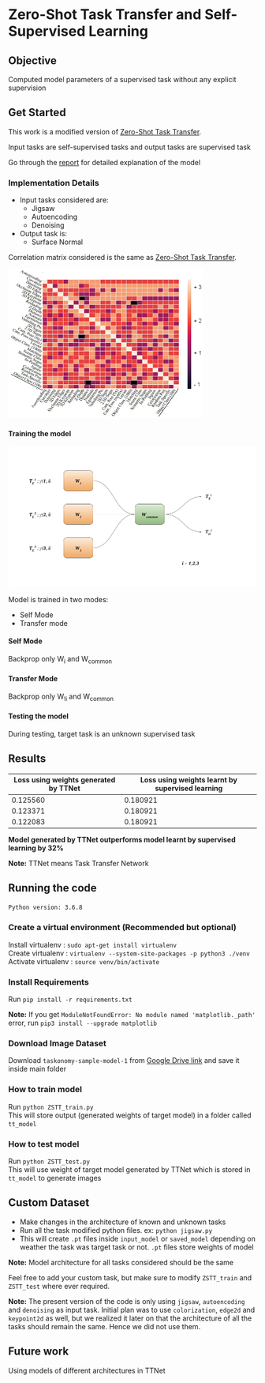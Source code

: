 # Zero-Shot Task Transfer and Self-Supervised Learning

## Objective
Computed model parameters of a supervised task without any explicit supervision

## Get Started
This work is a modified version of [Zero-Shot Task Transfer](https://openaccess.thecvf.com/content_CVPR_2019/papers/Pal_Zero-Shot_Task_Transfer_CVPR_2019_paper.pdf).

Input tasks are self-supervised tasks and output tasks are supervised task

Go through the [report](https://github.com/sagarjinde/Zero-Shot-Task-Transfer-and-Self-Supervised-Learning/blob/master/report.pdf) for detailed explanation of the model

### Implementation Details
- Input tasks considered are:
	- Jigsaw
	- Autoencoding
	- Denoising
- Output task is:
	- Surface Normal

Correlation matrix considered is the same as [Zero-Shot Task Transfer](https://openaccess.thecvf.com/content_CVPR_2019/papers/Pal_Zero-Shot_Task_Transfer_CVPR_2019_paper.pdf).

![correlation matrix](https://github.com/sagarjinde/Zero-Shot-Task-Transfer-and-Self-Supervised-Learning/blob/master/figs/correlation_matrix.png)

#### Training the model

![train mode](https://github.com/sagarjinde/Zero-Shot-Task-Transfer-and-Self-Supervised-Learning/blob/master/figs/train_model.png)

Model is trained in two modes:
- Self Mode
- Transfer mode

#### Self Mode
Backprop only W<sub>i</sub> and W<sub>common</sub>

#### Transfer Mode
Backprop only W<sub>!i</sub> and W<sub>common</sub>

#### Testing the model
During testing, target task is an unknown supervised task

## Results

| Loss using weights generated by TTNet | Loss using weights learnt by supervised learning |
| --- | --- |
| 0.125560 | 0.180921 |
| 0.123371 | 0.180921 | 
| 0.122083 | 0.180921 |

**Model generated by TTNet outperforms model learnt by supervised learning by 32%**

**Note:** TTNet means Task Transfer Network

## Running the code

`Python version: 3.6.8`

### Create a virtual environment (Recommended but optional)
Install virtualenv  : `sudo apt-get install virtualenv` </br>
Create virtualenv   : `virtualenv --system-site-packages -p python3 ./venv` </br>
Activate virtualenv : `source venv/bin/activate` </br>

### Install Requirements
Run `pip install -r requirements.txt`

**Note:** If you get `ModuleNotFoundError: No module named 'matplotlib._path'` error, run `pip3 install --upgrade matplotlib`

### Download Image Dataset
Download `taskonomy-sample-model-1` from [Google Drive link]() and save it inside main folder

### How to train model
Run `python ZSTT_train.py` </br>
This will store output (generated weights of target model) in a folder called `tt_model`

### How to test model
Run `python ZSTT_test.py` </br>
This will use weight of target model generated by TTNet which is stored in `tt_model` to generate images

## Custom Dataset

- Make changes in the architecture of known and unknown tasks
- Run all the task modified python files. ex: `python jigsaw.py`
- This will create `.pt` files inside `input_model` or `saved_model` depending on weather the task was target task or not. `.pt` files store weights of model

**Note:** Model architecture for all tasks considered should be the same 

Feel free to add your custom task, but make sure to modify `ZSTT_train` and `ZSTT_test` where ever required.

**Note:** The present version of the code is only using `jigsaw`, `autoencoding` and `denoising` as input task. Initial plan was to use `colorization`, `edge2d` and 
`keypoint2d` as well, but we realized it later on that the architecture of all the tasks should remain the same. Hence we did not use them.

## Future work
Using models of different architectures in TTNet